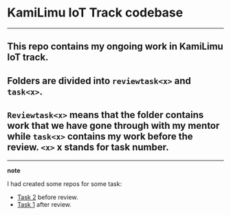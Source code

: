 # KamiLimu IoT Track codebase
---

This repo contains my ongoing work in KamiLimu IoT track. 
---

Folders are divided into `reviewtask<x>` and `task<x>`.
---

`Reviewtask<x>` means that the folder contains work that we have gone through with my mentor while `task<x>` contains my work before the review. `<x>` x stands for task number.
---

---
**note**

I had created some repos for some task:
+ [Task 2](https://github.com/Antony-gitau/webservers-iot-kamilimu-task2) before review.
+ [Task 1](https://github.com/Antony-gitau/review-task1-iot-kamilimu) after review.
